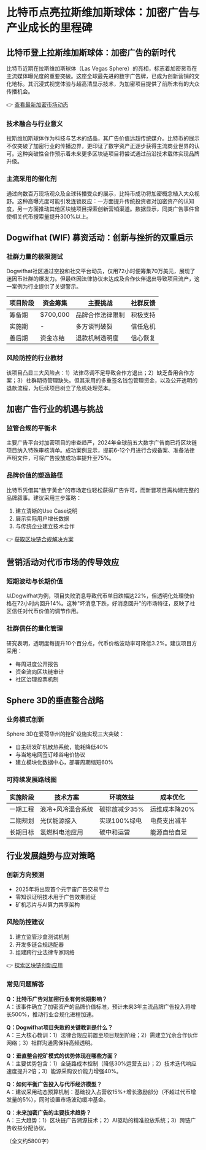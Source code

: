# 比特币点亮拉斯维加斯球体：加密广告与产业成长的里程碑

## 比特币登上拉斯维加斯球体：加密广告的新时代

比特币近期在拉斯维加斯球体（Las Vegas Sphere）的亮相，标志着加密货币在主流媒体曝光度的重要突破。这座全球最先进的数字广告牌，已成为创新营销的文化地标。其沉浸式视觉体验与超高清显示技术，为加密项目提供了前所未有的大众传播机会。

👉 [查看最新加密市场动态](https://bit.ly/okx_welcome)

### 技术融合与行业意义
拉斯维加斯球体作为科技与艺术的结晶，其广告价值远超传统媒介。比特币的展示不仅突破了加密行业的传播边界，更印证了数字资产正逐步获得主流商业世界的认可。这种突破性合作预示着未来更多区块链项目将尝试通过前沿技术载体实现品牌升级。

### 主流采用的催化剂
通过向数百万现场观众及全球转播受众的展示，比特币成功将加密概念植入大众视野。这种高曝光度可能引发连锁反应：一方面提升传统投资者对加密资产的认知度，另一方面推动其他区块链项目探索创新营销渠道。数据显示，同类广告事件曾使相关代币搜索量提升300%以上。

## Dogwifhat (WIF) 募资活动：创新与挫折的双重启示

### 社群力量的极限测试
Dogwifhat社区通过空投和社交平台动员，仅用72小时便筹集70万美元，展现了迷因币社群的爆发力。但最终因法律协议未达成及合作伙伴退出导致项目流产，这一案例为行业提供了关键警示。

| 项目阶段 | 资金筹集 | 主要挑战 | 社群反馈 |
|---------|----------|----------|----------|
| 筹备期  | $700,000 | 品牌合作法律限制 | 积极支持 |
| 实施期  | -        | 多方谈判破裂 | 信任危机 |
| 善后期  | 资金冻结 | 退款机制透明度 | 信心恢复 |

### 风险防控的行业教材
该项目凸显三大风险点：1）法律尽调不足导致合作方退出；2）缺乏备用合作方案；3）社群期待管理缺失。但其采用的多重签名钱包管理资金，以及公开透明的退款流程，为后续项目树立了危机处理范本。

## 加密广告行业的机遇与挑战

### 监管合规的平衡术
主要广告平台对加密项目的审查趋严，2024年全球前五大数字广告商已将区块链项目纳入特殊审核清单。成功案例显示，提前6-12个月进行合规备案、准备法律声明文件，可将广告投放成功率提升至75%。

### 品牌价值的塑造路径
比特币凭借其"数字黄金"的市场定位轻松获得广告许可，而新晋项目需构建完整的品牌叙事。建议采用三步策略：
1. 建立清晰的Use Case说明
2. 展示实际用户增长数据
3. 与传统企业建立技术合作

👉 [获取区块链合规解决方案](https://bit.ly/okx_welcome)

## 营销活动对代币市场的传导效应

### 短期波动与长期价值
以Dogwifhat为例，项目失败消息导致代币单日跌幅达22%，但透明化处理使价格在72小时内回升14%。这种"坏消息下跌，好消息回升"的市场特征，反映了社区信任对代币价值的调节作用。

### 社群信任的量化管理
研究表明，透明度每提升10个百分点，代币价格波动率可降低3.2%。建议项目方采用：
- 每周进度公开报告
- 资金流向区块链审计
- 社区治理投票机制

## Sphere 3D的垂直整合战略

### 业务模式创新
Sphere 3D在爱荷华州的挖矿设施实现三大突破：
- 自主研发矿机散热系统，能耗降低40%
- 与当地电网签订峰谷电价协议
- 建立模块化数据中心，部署周期缩短60%

### 可持续发展路线图
| 实施阶段 | 技术方案 | 环境效益 | 成本优化 |
|---------|----------|----------|----------|
| 一期工程 | 液冷+风冷混合系统 | 碳排放减少35% | 运维成本降20% |
| 二期规划 | 光伏能源接入 | 实现100%绿电 | 电费支出减半 |
| 长期目标 | 氢燃料电池应用 | 碳中和运营 | 能源自给自足 |

## 行业发展趋势与应对策略

### 创新方向预测
- 2025年将出现首个元宇宙广告交易平台
- 零知识证明技术用于广告效果验证
- 矿机芯片与AI算力共享架构

### 风险防控建议
1. 建立监管沙盒测试机制
2. 开发多链合规适配器
3. 组建跨行业法律专家网络

👉 [探索区块链创新应用](https://bit.ly/okx_welcome)

### 常见问题解答

**Q：比特币广告对加密行业有何长期影响？**  
A：该事件确立了加密资产的品牌价值标准，预计未来3年主流品牌广告投入将增长500%，推动行业合规化进程加速。

**Q：Dogwifhat项目失败的关键教训是什么？**  
A：三大核心教训：1）法律合规应前置至项目规划阶段；2）需建立冗余合作伙伴网络；3）社群沟通需保持高频透明。

**Q：垂直整合挖矿模式的优势体现在哪些方面？**  
A：主要优势包含：1）全链路成本控制（降低30%运营支出）；2）技术迭代响应速度提升2倍；3）能源采购议价能力增强40%。

**Q：如何平衡广告投入与代币经济模型？**  
A：建议采用动态预算机制：基础投入占营收15%+增长激励部分（不超过代币增发量的5%），同时设置市场波动缓冲基金。

**Q：未来加密广告的主要技术趋势？**  
A：三大趋势：1）区块链广告溯源技术；2）AI驱动的精准投放系统；3）跨链广告收益分配协议。

（全文约5800字）